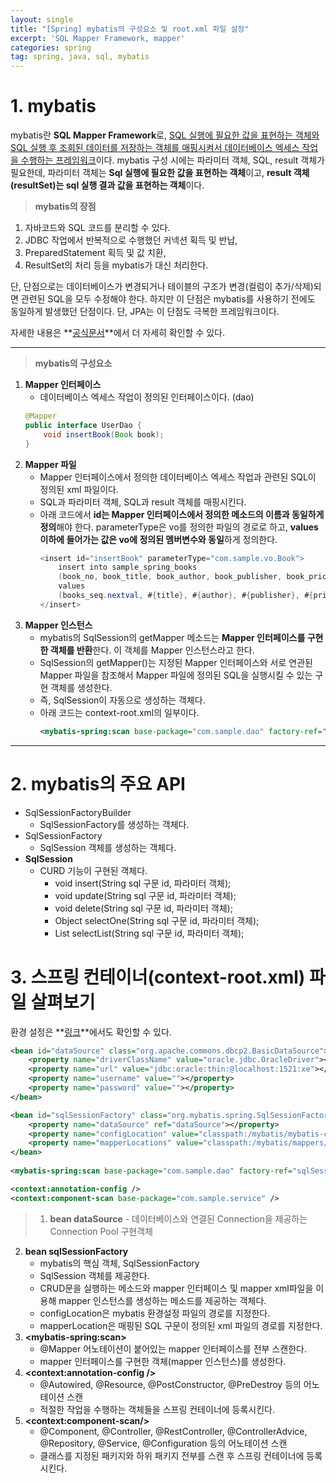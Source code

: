 ```yaml
---
layout: single
title: "[Spring] mybatis의 구성요소 및 root.xml 파일 설정"
excerpt: 'SQL Mapper Framework, mapper'
categories: spring
tag: spring, java, sql, mybatis
---
```


# **1. mybatis**

mybatis란 **SQL Mapper Framework**로, <u>SQL 실행에 필요한 값을 표현하는 객체와 SQL 실행 후 조회된 데이터를 저장하는 객체를 매핑시켜서 데이터베이스 엑세스 작업을 수행하는 프레임워크</u>이다. mybatis 구성 시에는 파라미터 객체, SQL, result 객체가 필요한데, 파라미터 객체는 **Sql 실행에 필요한 값을 표현하는 객체**이고, **result 객체(resultSet)는 sql 실행 결과 값을 표현하는 객체**이다.

> **mybatis의 장점**
1. 자바코드와 SQL 코드를 분리할 수 있다.
2. JDBC 작업에서 반복적으로 수행했던 커넥션 획득 및 반납,
3. PreparedStatement 획득 및 값 치환, 
4. ResultSet의 처리 등을 mybatis가 대신 처리한다.

단, 단점으로는 데이터베이스가 변경되거나 테이블의 구조가 변경(컬럼이 추가/삭제)되면 관련된 SQL을 모두 수정해야 한다. 하지만 이 단점은 mybatis를 사용하기 전에도 동일하게 발생했던 단점이다. 단, JPA는 이 단점도 극복한 프레임워크이다.


자세한 내용은 **[공식문서](https://blog.mybatis.org/)**에서 더 자세히 확인할 수 있다. 

---

> **mybatis의 구성요소**

1. **Mapper 인터페이스**
    - 데이터베이스 엑세스 작업이 정의된 인터페이스이다. (dao)
    ```java
    @Mapper
    public interface UserDao {
        void insertBook(Book book);
    }
    ```
2. **Mapper 파일**
    - Mapper 인터페이스에서 정의한 데이터베이스 엑세스 작업과 관련된 SQL이 정의된 xml 파일이다.
    - SQL과 파라미터 객체, SQL과 result 객체를 매핑시킨다.
    - 아래 코드에서 **id는 Mapper 인터페이스에서 정의한 메소드의 이름과 동일하게 정의**해야 한다. parameterType은 vo를 정의한 파일의 경로로 하고, **values 이하에 들어가는 값은 vo에 정의된 멤버변수와 동일**하게 정의한다.
        ```java
        <insert id="insertBook" parameterType="com.sample.vo.Book">
            insert into sample_spring_books
            (book_no, book_title, book_author, book_publisher, book_price, book_discount_price, book_pub_date, book_stock)
            values
            (books_seq.nextval, #{title}, #{author}, #{publisher}, #{price}, #{discountPrice}, #{pubDate}, #{stock})
        </insert>
        ```
3. **Mapper 인스턴스**
    - mybatis의 SqlSession의 getMapper 메소드는 **Mapper 인터페이스를 구현한 객체를 반환**한다. 이 객체를 Mapper 인스턴스라고 한다.
    - SqlSession의 getMapper()는 지정된 Mapper 인터페이스와 서로 연관된 Mapper 파일을 참조해서 Mapper 파일에 정의된 SQL을 실행시킬 수 있는 구현 객체를 생성한다.
    - 즉, SqlSession이 자동으로 생성하는 객체다.
    - 아래 코드는 context-root.xml의 일부이다.
        ```xml
        <mybatis-spring:scan base-package="com.sample.dao" factory-ref="sqlSessionFactory"/>
        ```

---

# **2. mybatis의 주요 API**

- SqlSessionFactoryBuilder
    - SqlSessionFactory를 생성하는 객체다.
- SqlSessionFactory
    - SqlSession 객체를 생성하는 객체다.
- **SqlSession**
    - CURD 기능이 구현된 객체다.
        - void insert(String sql 구문 id, 파라미터 객체);
        - void update(String sql 구문 id, 파라미터 객체);
        - void delete(String sql 구문 id, 파라미터 객체);
        - Object selectOne(String sql 구문 id, 파라미터 객체);
        - List selectList(String sql 구문 id, 파라미터 객체);

# **3. 스프링 컨테이너(context-root.xml) 파일 살펴보기**

환경 설정은 **[링크](http://mybatis.org/spring/ko/mappers.html)**에서도 확인할 수 있다. 


```xml
<bean id="dataSource" class="org.apache.commons.dbcp2.BasicDataSource">
    <property name="driverClassName" value="oracle.jdbc.OracleDriver"></property>
    <property name="url" value="jdbc:oracle:thin:@localhost:1521:xe"></property>
    <property name="username" value=""></property>
    <property name="password" value=""></property>
</bean>

<bean id="sqlSessionFactory" class="org.mybatis.spring.SqlSessionFactoryBean">
    <property name="dataSource" ref="dataSource"></property>
    <property name="configLocation" value="classpath:/mybatis/mybatis-config.xml"></property>
    <property name="mapperLocations" value="classpath:/mybatis/mappers/*.xml"></property>
</bean>
	
<mybatis-spring:scan base-package="com.sample.dao" factory-ref="sqlSessionFactory"/>

<context:annotation-config />
<context:component-scan base-package="com.sample.service" />
```

> 1. **bean dataSource**
    - 데이터베이스와 연결된 Connection을 제공하는 Connection Pool 구현객체
2. **bean sqlSessionFactory**
    - mybatis의 핵심 객체, SqlSessionFactory
    - SqlSession 객체를 제공한다.
    - CRUD문을 실행하는 메소드와 mapper 인터페이스 및 mapper xml파일을 이용해 mapper 인스턴스를 생성하는 메소드를 제공하는 객체다.
    - configLocation은 mybatis 환경설정 파일의 경로를 지정한다.
    - mapperLocation은 매핑된 SQL 구문이 정의된 xml 파일의 경로를 지정한다.
3. **\<mybatis-spring:scan>**
    - @Mapper 어노테이션이 붙어있는 mapper 인터페이스를 전부 스캔한다.
    - mapper 인터페이스를 구현한 객체(mapper 인스턴스)를 생성한다.
4. **\<context:annotation-config />**
    - @Autowired, @Resource, @PostConstructor, @PreDestroy 등의 어노테이션 스캔
    - 적절한 작업을 수행하는 객체들을 스프링 컨테이너에 등록시킨다.
5. **\<context:component-scan/>**
    - @Component, @Controller, @RestController, @ControllerAdvice, @Repository, @Service, @Configuration 등의 어노테이션 스캔
    - 클래스를 지정된 패키지와 하위 패키지 전부를 스캔 후 스프링 컨테이너에 등록시킨다.
